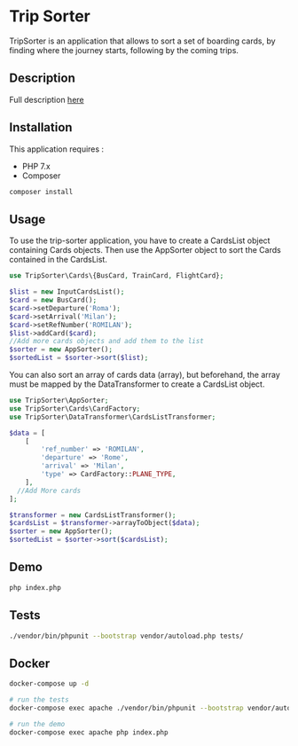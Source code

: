 # Trip Sorter

TripSorter is an application that allows to sort a set of boarding cards, by finding where the journey starts, following by the coming trips.
## Description
Full description [here](../master/docs/Documentation.md)
## Installation
This application requires :
- PHP 7.x
- Composer
```sh
composer install
```
## Usage
To use the trip-sorter application, you have to create a CardsList object containing Cards objects.
Then use the AppSorter object to sort the Cards contained in the CardsList.
```php
use TripSorter\Cards\{BusCard, TrainCard, FlightCard};

$list = new InputCardsList();
$card = new BusCard();
$card->setDeparture('Roma');
$card->setArrival('Milan');
$card->setRefNumber('ROMILAN');
$list->addCard($card);
//Add more cards objects and add them to the list
$sorter = new AppSorter();
$sortedList = $sorter->sort($list);
```
You can also sort an array of cards data (array), but beforehand, the array must be mapped by the DataTransformer
to create a CardsList object.
```php
use TripSorter\AppSorter;
use TripSorter\Cards\CardFactory;
use TripSorter\DataTransformer\CardsListTransformer;

$data = [
    [
        'ref_number' => 'ROMILAN',
        'departure' => 'Rome',
        'arrival' => 'Milan',
        'type' => CardFactory::PLANE_TYPE,
    ],
  //Add More cards
];

$transformer = new CardsListTransformer();
$cardsList = $transformer->arrayToObject($data);
$sorter = new AppSorter();
$sortedList = $sorter->sort($cardsList);
```
## Demo
```sh
php index.php
```
## Tests
```sh
./vendor/bin/phpunit --bootstrap vendor/autoload.php tests/
```
## Docker
```sh
docker-compose up -d

# run the tests
docker-compose exec apache ./vendor/bin/phpunit --bootstrap vendor/autoload.php tests/

# run the demo
docker-compose exec apache php index.php
```